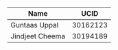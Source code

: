 |     Name      |  UCID  |
|---------------|--------|
| Guntaas Uppal |30162123|
|Jindjeet Cheema|30194189|